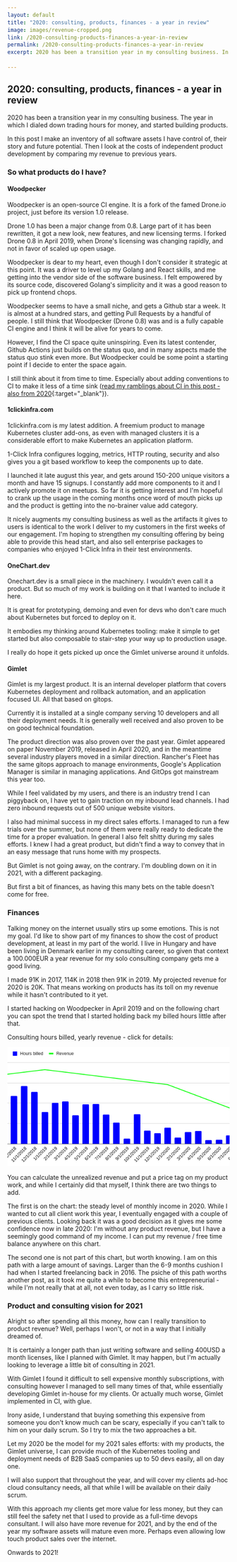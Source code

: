 ```yaml
---
layout: default
title: "2020: consulting, products, finances - a year in review"
image: images/revenue-cropped.png
link: /2020-consulting-products-finances-a-year-in-review
permalink: /2020-consulting-products-finances-a-year-in-review
excerpt: 2020 has been a transition year in my consulting business. In this post I make an inventory of all software assets I have control of,then I look at the costs of independent product development by comparing my revenue to previous years

---
```


## 2020: consulting, products, finances - a year in review

2020 has been a transition year in my consulting business. The year in which I dialed down trading hours for money, and started building products.

In this post I make an inventory of all software assets I have control of, their story and future potential. Then I look at the costs of independent product development by comparing my revenue to previous years.

### So what products do I have?

#### Woodpecker

Woodpecker is an open-source CI engine. It is a fork of the famed Drone.io project, just before its version 1.0 release.

Drone 1.0 has been a major change from 0.8. Large part of it has been rewritten, it got a new look, new features, and new licensing terms. I forked Drone 0.8 in April 2019, when Drone's licensing was changing rapidly, and not in favor of scaled up open usage.

Woodpecker is dear to my heart, even though I don't consider it strategic at this point. It was a driver to level up my Golang and React skills, and me getting into the vendor side of the software business. I felt empowered by its source code, discovered Golang's simplicity and it was a good reason to pick up frontend chops.

Woodpecker seems to have a small niche, and gets a Github star a week. It is almost at a hundred stars, and getting Pull Requests by a handful of people. I still think that Woodpecker (Drone 0.8) was and is a fully capable CI engine and I think it will be alive for years to come.

However, I find the CI space quite uninspiring. Even its latest contender, Github Actions just builds on the status quo, and in many aspects made the status quo stink even more. But Woodpecker could be some point a starting point if I decide to enter the space again.

I still think about it from time to time. Especially about adding conventions to CI to make it less of a time sink ([read my ramblings about CI in this post - also from 2020](/ci-is-a-timesink-and-it-is-our-fault){:target="_blank"}).

#### 1clickinfra.com

1clickinfra.com is my latest addition. A freemium product to manage Kubernetes cluster add-ons, as even with managed clusters it is a considerable effort to make Kubernetes an application platform.

1-Click Infra configures logging, metrics, HTTP routing, security and also gives you a git based workflow to keep the components up to date.

I launched it late august this year, and gets around 150-200 unique visitors a month and have 15 signups. I constantly add more components to it and I actively promote it on meetups. So far it is getting interest and I'm hopeful to crank up the usage in the coming months once word of mouth picks up and the product is getting into the no-brainer value add category.

It nicely augments my consulting business as well as the artifacts it gives to users is identical to the work I deliver to my customers in the first weeks of our engagement. I'm hoping to strengthen my consulting offering by being able to provide this head start, and also sell enterprise packages to companies who enjoyed 1-Click Infra in their test environments.

#### OneChart.dev

Onechart.dev is a small piece in the machinery. I wouldn't even call it a product. But so much of my work is building on it that I wanted to include it here.

It is great for prototyping, demoing and even for devs who don't care much about Kubernetes but forced to deploy on it.

It embodies my thinking around Kubernetes tooling: make it simple to get started but also composable to stair-step your way up to production usage.

I really do hope it gets picked up once the Gimlet universe around it unfolds.

#### Gimlet

Gimlet is my largest product. It is an internal developer platform that covers Kubernetes deployment and rollback automation, and an application focused UI. All that based on gitops.

Currently it is installed at a single company serving 10 developers and all their deployment needs. It is generally well received and also proven to be on good technical foundation.

The product direction was also proven over the past year. Gimlet appeared on paper November 2019, released in April 2020, and in the meantime several industry players moved in a similar direction. Rancher's Fleet has the same  gitops approach to manage environments, Google's Application Manager is similar in managing applications. And GitOps got mainstream this year too.

While I feel validated by my users, and there is an industry trend I can  piggyback on, I have yet to gain traction on my inbound lead channels. I had zero inbound requests out of 500 unique website visitors.

I also had minimal success in my direct sales efforts. I managed to run a few trials over the summer, but none of them were really ready to dedicate the time for a proper evaluation. In general I also felt shitty during my sales efforts. I knew I had a great product, but didn't find a way to convey that in an easy message that runs home with my prospects.

But Gimlet is not going away, on the contrary. I'm doubling down on it in 2021, with a different packaging.

But first a bit of finances, as having this many bets on the table doesn't come for free.

### Finances
Talking money on the internet usually stirs up some emotions. This is not my goal. I'd like to show part of my finances to show the cost of product development, at least in my part of the world. I live in Hungary and have been living in Denmark earlier in my consulting career, so given that context a 100.000EUR a year revenue for my solo consulting company gets me a good living.

I made 91K in 2017, 114K in 2018 then 91K in 2019. My projected revenue for 2020 is 20K. That means working on products has its toll on my revenue while it hasn't contributed to it yet.

I started hacking on Woodpecker in April 2019 and on the following chart you can spot the trend that I started holding back my billed hours little after that.

Consulting hours billed, yearly revenue - click for details:

<a href="/images/revenue.png" target="_blank"><img src="images/revenue-cropped.png" alt="Revenue"/></a>

You can calculate the unrealized revenue and put a price tag on my product work, and while I certainly did that myself, I think there are two things to add.

The first is on the chart: the steady level of monthly income in 2020. While I wanted to cut all client work this year, I eventually engaged with a couple of previous clients. Looking back it was a good decision as it gives me some confidence now in late 2020: I'm without any product revenue, but I have a seemingly good command of my income. I can put my revenue / free time balance anywhere on this chart.

The second one is not part of this chart, but worth knowing. I am on this path with a large amount of savings. Larger than the 6-9 months cushion I had when I started freelancing back in 2016. The psiche of this path worths another post, as it took me quite a while to become this entrepreneurial - while I'm not really that at all, not even today, as I carry so little risk.

### Product and consulting vision for 2021

Alright so after spending all this money, how can I really transition to product revenue? Well, perhaps I won't, or not in a way that I initially dreamed of.

It is certainly a longer path than just writing software and selling 400USD a month licenses, like I planned with Gimlet. It may happen, but I'm actually looking to leverage a little bit of consulting in 2021.

With Gimlet I found it difficult to sell expensive monthly subscriptions, with consulting however I managed to sell many times of that, while essentially developing Gimlet in-house for my clients. Or actually much worse, Gimlet implemented in CI, with glue.

Irony aside, I understand that buying something this expensive from someone you don't know much can be scary, especially if you can't talk to him on your daily scrum. So I try to mix the two approaches a bit.

Let my 2020 be the model for my 2021 sales efforts: with my products, the Gimlet universe, I can provide much of the Kubernetes tooling and deployment needs of B2B SaaS companies up to 50 devs easily, all on day one.

I will also support that throughout the year, and will cover my clients ad-hoc cloud consultancy needs, all that while I will be available on their daily scrum.

With this approach my clients get more value for less money, but they can still feel the safety net that I used to provide as a full-time devops consultant. I will also have more revenue for 2021, and by the end of the year my software assets will mature even more. Perhaps even allowing low touch product sales over the internet.

Onwards to 2021!
